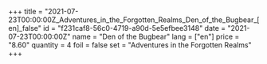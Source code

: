 +++
title = "2021-07-23T00:00:00Z_Adventures_in_the_Forgotten_Realms_Den_of_the_Bugbear_[en]_false"
id = "f231caf8-56c0-4719-a90d-5e5efbee3148"
date = "2021-07-23T00:00:00Z"
name = "Den of the Bugbear"
lang = ["en"]
price = "8.60"
quantity = 4
foil = false
set = "Adventures in the Forgotten Realms"
+++

